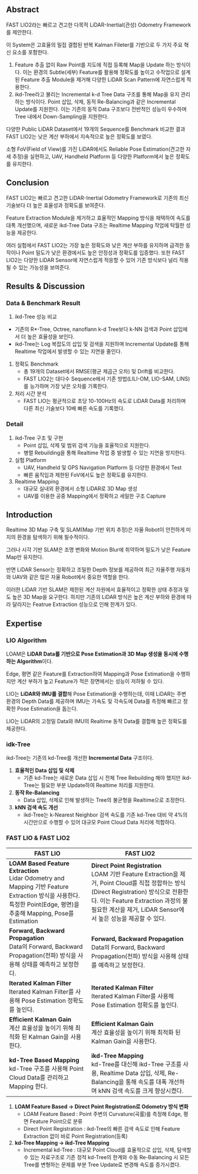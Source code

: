 ## Abstract

FAST LIO2라는 빠르고 견고한 다목적 LiDAR-Inertial(관성) Odometry Framework를 제안한다. 

이 System은 고효율의 밀접 결합된 반복 Kalman Fileter를 기반으로 두 가지 주요 혁신 요소를 포함한다. 

1. Feature 추출 없이 Raw Point를 지도에 직접 등록해 Map을 Update 하는 방식이다. 
이는 환경의 Subtle(세부) Feature를 활용해 정확도를 높이고 수작업으로 설계된 Feature 추출 Module을 제거해 다양한 LiDAR Scan Pattern에 자연스럽게 적용한다. 
2. ikd-Tree라고 불리는 Incremental k-d Tree Data 구조를 통해 Map을 유지 관리하는 방식이다.
Point 삽입, 삭제, 동적 Re-Balancing과 같은 Incremental Update를 지원한다. 
이는 기존의 동적 Data 구조보다 전반적인 성능이 우수하며 Tree 내에서 Down-Sampling을 지원한다. 

다양한 Public LiDAR Dataset에서 19개의 Sequence를 Benchmark 비교한 결과 FAST LIO2는 낮은 계산 부하에서 지속적으로 높은 정확도를 보였다. 

소형 FoV(Field of View)를 가진 LiDAR에서도 Reliable Pose Estimation(견고한 자세 추정)을 실현하고, UAV, Handheld Platform 등 다양한 Platform에서 높은 정확도를 유지한다. 

## Conclusion

FAST LIO2는 빠르고 견고한 LiDAR-Inertial Odometry Framework로 기존의 최신 기술보다 더 높은 효율성과 정확도를 보여준다. 

Feature Extraction Module을 제거하고 효율적인 Mapping 방식을 채택하여 속도를 대폭 개선했으며, 새로운 ikd-Tree Data 구조는 Realtime Mapping 작업에 탁월한 성능을 제공한다. 

여러 실험에서 FAST LIO2는 가장 높은 정확도와 낮은 계산 부하를 유지하며 급격한 동작이나 Point 밀도가 낮은 환경에서도 높은 안정성과 정확도를 입증했다. 
또한 FAST LIO2는 다양한 LiDAR Sensor에 자연스럽게 적응할 수 있어 기존 방식보다 널리 적용될 수 있는 가능성을 보여준다. 

## Results & Discussion

### Data & Benchmark Result

1. ikd-Tree 성능 비교 

- 기존의 R*-Tree, Octree, nanoflann k-d Tree보다 k-NN 검색과 Point 삽입에서 더 높은 효율성을 보인다.
- ikd-Tree는 Log 복잡도의 삽입 및 검색을 지원하며 Incremental Update를 통해 Realtime 작업에서 발생할 수 있는 지연을 줄인다.
1. 정확도 Benchmark
    - 총 19개의 Dataset에서 RMSE(평균 제곱근 오차) 및 Drift를 비교한다.
    - FAST LIO2는 대다수 Sequence에서 기존 방법(LILI-OM, LIO-SAM, LINS)를 능가하며 가장 낮은 오차를 기록한다.
2. 처리 시간 분석
    - FAST LIO는 평균적으로 초당 10-100Hz의 속도로 LiDAR Data를 처리하며 다른 최신 기술보다 10배 빠른 속도를 기록했다.

### Detail

1. ikd-Tree 구조 및 구현
    - Point 삽입, 삭제 및 범위 검색 기능을 효율적으로 지원한다.
    - 병렬 Rebuilding을 통해 Realtime 작업 중 발생할 수 있는 지연을 방지한다.
2. 실험 Platform
    - UAV, Handheld 및 GPS Navigation Platform 등 다양한 환경에서 Test
    - 빠른 움직임과 제한된 FoV에서도 높은 정확도를 유지한다.
3. Realtime Mapping
    - 대규모 실내외 환경에서 소형 LiDAR로 3D Map 생성
    - UAV를 이용한 공중 Mapping에서 정확하고 세밀한 구조 Capture

## Introduction

Realtime 3D Map 구축 및 SLAM(Map 기반 위치 추정)은 자율 Robot이 안전하게 미지의 환경을 탐색하기 위해 필수적이다. 

그러나 시각 기반 SLAM은 조명 변화와 Motion Blur에 취약하며 밀도가 낮은 Feature Map만 유지한다. 

반면 LiDAR Sensor는 정확하고 조밀한 Depth 정보를 제공하여 최근 자율주행 자동차와 UAV와 같은 많은 자율 Robot에서 중요한 역할을 한다. 

이러한 LiDAR 기반 SLAM은 제한된 계산 자원에서 효율적이고 정확한 상태 추정과 밀도 높은 3D Map을 요구한다. 
하지만 기존의 LiDAR 방식은 높은 계산 부하와 환경에 따라 달라지는 Featrue Extraction 성능으로 인해 한계가 있다. 

## Expertise

### LIO Algorithm

LOAM은 **LiDAR Data를 기반으로 Pose Estimation과 3D Map 생성을 동시에 수행하는 Algorithm**이다. 

Edge, 평면 같은 Feature를 Extraction하여 Mapping과 Pose Estimation을 수행하지만 계산 부하가 높고 Feature가 적은 장면에서는 성능이 저하될 수 있다. 

LIO는 **LiDAR와 IMU를 결합**해 Pose Estimation을 수행하는데, 이때 LiDAR는 주변 환경의 Depth Data를 제공하며 IMU는 가속도 및 각속도에 Data를 측정해 빠르고 정확한 Pose Estimation을 돕는다. 

LIO는 LiDAR의 고정밀 Data와 IMU의 Realtime 동작 Data를 결합해 높은 정확도를 제공한다. 

### idk-Tree

ikd-Tree는 기존의 kd-Tree를 개선한 **Incremental Data** 구조이다. 

1. **효율적인 Data 삽입 및 삭제**
    - 기존 kd-Tree는 새로운 Data 삽입 시 전체 Tree Rebuilding 해야 했지만 ikd-Tree는 필요한 부분 Update하여 Realtime 처리를 지원한다.
2. **동작 Re-Balancing**
    - Data 삽입, 삭제로 인해 발생하는 Tree의 불균형을 Realtime으로 조정한다.
3. **kNN 검색 속도 개선**
    - ikd-Tree는 k-Nearest Neighbor 검색 속도를 기존 kd-Tree 대비 약 4%의 시간만으로 수행할 수 있어 대규모 Point Cloud Data 처리에 적합하다.

### FAST LIO & FAST LIO2

| FAST LIO | FAST LIO2 |
| --- | --- |
| **LOAM Based Feature Extraction** <br> Lidar Odometry and Mapping 기반 Feature Extraction 방식을 사용한다. 특정한 Point(Edge, 평면)을 추출해 Mapping, Pose를 Estimation  | **Direct Point Registration** <br> LOAM 기반 Feature Extraction을 제거, Point Cloud를 직접 정합하는 방식(Direct Registration) 방식으로 전환한다. 이는 Feature Extraction 과정의 불필요한 계산을 제거, LiDAR Sensor에서 높은 성능을 제공할 수 있다.  |
| **Forward, Backward Propagation** <br> Data의 Forward, Backward Propagation(전파) 방식을 사용해 상태를 예측하고 보정한다.  | **Forward, Backward Propagation** <br> Data의 Forward, Backward Propagation(전파) 방식을 사용해 상태를 예측하고 보정한다.  |
| **Iterated Kalman Filter** <br> Iterated Kalman Filter를 사용해 Pose Estimation 정확도를 높인다.  | **Iterated Kalman Filter** <br> Iterated Kalman Filter를 사용해 Pose Estimation 정확도를 높인다.  |
| **Efficient Kalman Gain** <br> 계산 효율성을 높이기 위해 최적화 된 Kalman Gain을 사용한다.  | **Efficient Kalman Gain** <br> 계산 효율성을 높이기 위해 최적화 된 Kalman Gain을 사용한다.  |
| **kd-Tree Based Mapping** <br> kd-Tree 구조를 사용해 Point Cloud Data를 관리하고 Mapping 한다.  | **ikd-Tree Mapping** <br> kd-Tree를 대신해 ikd-Tree 구조를 사용, Realtime Data 삽입, 삭제, Re-Balancing을 통해 속도를 대폭 개선하며 kNN 검색 속도를 크게 향상시켰다.  |
1. **LOAM Feature Based → Direct Point Registration로 Odometry 방식 변화** 
    - LOAM Feature Based : Point 주변의 Curvature(곡률)를 측정해 Edge, 평면 Feature Point으로 분류
    - Direct Point Registration : ikd-Tree의 빠른 검색 속도로 인해 Feature Extraction 없이 바로 Point Registration(등록)
2.  **kd-Tree Mapping → ikd-Tree Mapping** 
    - Incremental kd-Tree : 대규모 Point Cloud를 효율적으로 삽입, 삭제, 탐색할 수 있는 자료구조로 기존 정적 kd-Tree의 한계와 수동 Re-Balancing 시 모든 Tree를 변형하는 문제를 부분 Tree Update로 변경해 속도를 증가시켰다.